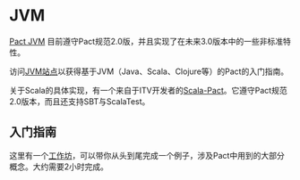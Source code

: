 # JVM

[Pact JVM](https://github.com/DiUS/pact-jvm) 目前遵守Pact规范2.0版，并且实现了在未来3.0版本中的一些非标准特性。

访问[JVM站点](https://github.com/DiUS/pact-jvm)以获得基于JVM（Java、Scala、Clojure等）的Pact的入门指南。

关于Scala的具体实现，有一个来自于ITV开发者的[Scala-Pact](https://github.com/ITV/scala-pact)。它遵守Pact规范2.0版本，而且还支持SBT与ScalaTest。

## 入门指南

这里有一个[工作坊](https://github.com/DiUS/pact-workshop-jvm)，可以带你从头到尾完成一个例子，涉及Pact中用到的大部分概念。大约需要2小时完成。

